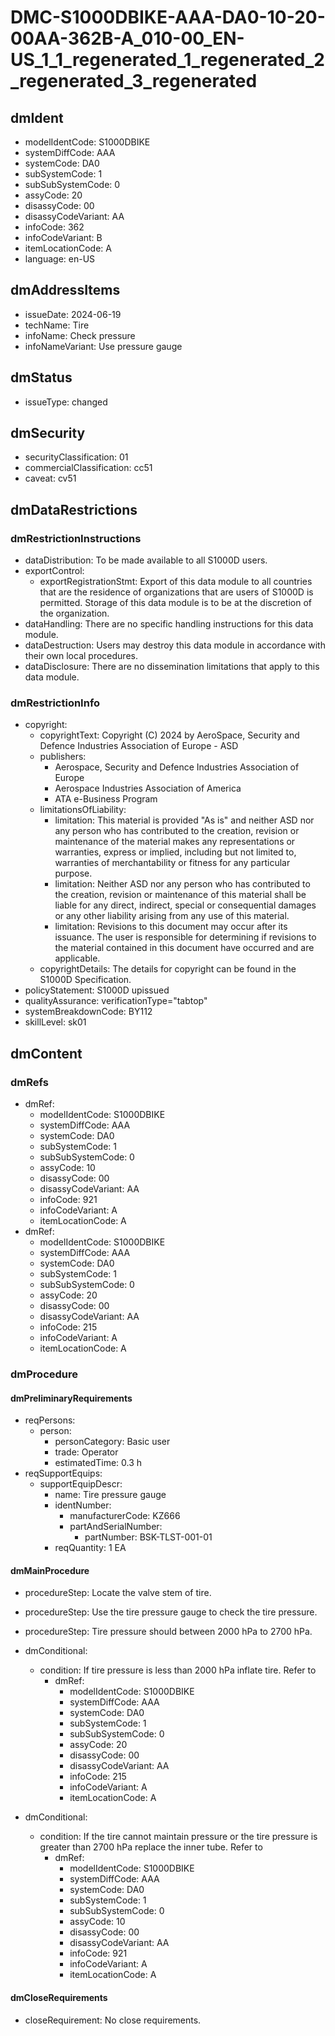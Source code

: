 # DMC-S1000DBIKE-AAA-DA0-10-20-00AA-362B-A_010-00_EN-US_1_1_regenerated_1_regenerated_2_regenerated_3_regenerated

## dmIdent

*   modelIdentCode: S1000DBIKE
*   systemDiffCode: AAA
*   systemCode: DA0
*   subSystemCode: 1
*   subSubSystemCode: 0
*   assyCode: 20
*   disassyCode: 00
*   disassyCodeVariant: AA
*   infoCode: 362
*   infoCodeVariant: B
*   itemLocationCode: A
*   language: en-US

## dmAddressItems

*   issueDate: 2024-06-19
*   techName: Tire
*   infoName: Check pressure
*   infoNameVariant: Use pressure gauge

## dmStatus

*   issueType: changed

## dmSecurity

*   securityClassification: 01
*   commercialClassification: cc51
*   caveat: cv51

## dmDataRestrictions

### dmRestrictionInstructions

*   dataDistribution: To be made available to all S1000D users.
*   exportControl:
    *   exportRegistrationStmt: Export of this data module to all countries that are the residence of organizations that are users of S1000D is permitted. Storage of this data module is to be at the discretion of the organization.
*   dataHandling: There are no specific handling instructions for this data module.
*   dataDestruction: Users may destroy this data module in accordance with their own local procedures.
*   dataDisclosure: There are no dissemination limitations that apply to this data module.

### dmRestrictionInfo

*   copyright:
    *   copyrightText: Copyright (C) 2024 by AeroSpace, Security and Defence Industries Association of Europe - ASD
    *   publishers:
        *   Aerospace, Security and Defence Industries Association of Europe
        *   Aerospace Industries Association of America
        *   ATA e-Business Program
    *   limitationsOfLiability:
        *   limitation: This material is provided "As is" and neither ASD nor any person who has contributed to the creation, revision or maintenance of the material makes any representations or warranties, express or implied, including but not limited to, warranties of merchantability or fitness for any particular purpose.
        *   limitation: Neither ASD nor any person who has contributed to the creation, revision or maintenance of this material shall be liable for any direct, indirect, special or consequential damages or any other liability arising from any use of this material.
        *   limitation: Revisions to this document may occur after its issuance. The user is responsible for determining if revisions to the material contained in this document have occurred and are applicable.
    *   copyrightDetails: The details for copyright can be found in the S1000D Specification.
*   policyStatement: S1000D upissued
*   qualityAssurance: verificationType="tabtop"
*   systemBreakdownCode: BY112
*   skillLevel: sk01

## dmContent

### dmRefs

*   dmRef:
    *   modelIdentCode: S1000DBIKE
    *   systemDiffCode: AAA
    *   systemCode: DA0
    *   subSystemCode: 1
    *   subSubSystemCode: 0
    *   assyCode: 10
    *   disassyCode: 00
    *   disassyCodeVariant: AA
    *   infoCode: 921
    *   infoCodeVariant: A
    *   itemLocationCode: A
*   dmRef:
    *   modelIdentCode: S1000DBIKE
    *   systemDiffCode: AAA
    *   systemCode: DA0
    *   subSystemCode: 1
    *   subSubSystemCode: 0
    *   assyCode: 20
    *   disassyCode: 00
    *   disassyCodeVariant: AA
    *   infoCode: 215
    *   infoCodeVariant: A
    *   itemLocationCode: A

### dmProcedure

#### dmPreliminaryRequirements

*   reqPersons:
    *   person:
        *   personCategory: Basic user
        *   trade: Operator
        *   estimatedTime: 0.3 h
*   reqSupportEquips:
    *   supportEquipDescr:
        *   name: Tire pressure gauge
        *   identNumber:
            *   manufacturerCode: KZ666
            *   partAndSerialNumber:
                *   partNumber: BSK-TLST-001-01
        *   reqQuantity: 1 EA

#### dmMainProcedure

*   procedureStep: Locate the valve stem of tire.
*   procedureStep: Use the tire pressure gauge to check the tire pressure.
*   procedureStep: Tire pressure should between 2000 hPa to 2700 hPa.

*   dmConditional:
    *   condition: If tire pressure is less than 2000 hPa inflate tire. Refer to
        *   dmRef:
            *   modelIdentCode: S1000DBIKE
            *   systemDiffCode: AAA
            *   systemCode: DA0
            *   subSystemCode: 1
            *   subSubSystemCode: 0
            *   assyCode: 20
            *   disassyCode: 00
            *   disassyCodeVariant: AA
            *   infoCode: 215
            *   infoCodeVariant: A
            *   itemLocationCode: A

*   dmConditional:
    *   condition: If the tire cannot maintain pressure or the tire pressure is greater than 2700 hPa replace the inner tube. Refer to
        *   dmRef:
            *   modelIdentCode: S1000DBIKE
            *   systemDiffCode: AAA
            *   systemCode: DA0
            *   subSystemCode: 1
            *   subSubSystemCode: 0
            *   assyCode: 10
            *   disassyCode: 00
            *   disassyCodeVariant: AA
            *   infoCode: 921
            *   infoCodeVariant: A
            *   itemLocationCode: A

#### dmCloseRequirements

*   closeRequirement: No close requirements.